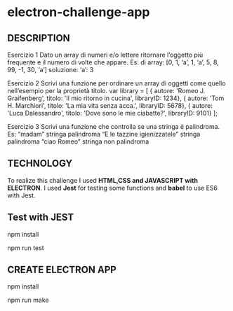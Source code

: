 # electron-challenge-app

## DESCRIPTION

Esercizio 1
Dato un array di numeri e/o lettere ritornare l’oggetto più frequente e il numero di volte che appare.
Es: di array: [0, 1, ‘a’, 1, ‘a’, 5, 8, 99, -1, 30, ‘a’]
soluzione: ‘a’: 3


Esercizio 2
Scrivi una funzione per ordinare un array di oggetti come quello nell’esempio per la proprietà titolo.
var library = [ 
   { autore: 'Romeo J. Graifenberg', titolo: 'Il mio ritorno in cucina', libraryID: 1234},
   { autore: 'Tom H. Marchiori', titolo: 'La mia vita senza acca.', libraryID: 5678},
   { autore: 'Luca Dalessandro', titolo: 'Dove sono le mie ciabatte?', libraryID: 9101}
];

Esercizio 3
Scrivi una funzione che controlla se una stringa è palindroma.
Es: 
“madam” stringa palindroma
“E le tazzine igienizzatele” stringa palindroma
“ciao Romeo” stringa non palindroma


## TECHNOLOGY

To realize this challenge I used **HTML,CSS and JAVASCRIPT with ELECTRON**. I used **Jest** for testing some functions and **babel** to use ES6 with Jest.

## Test with JEST

npm install

npm run test

## CREATE ELECTRON APP

npm install

npm run make
